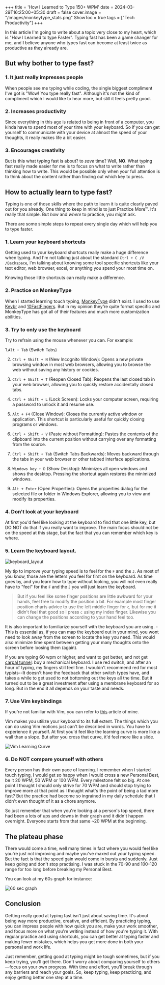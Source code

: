 +++
title = 'How I Learned to Type 150+ WPM'
date = 2024-03-29T16:25:00+05:30
draft = false
cover.image = "/images/monkeytype_stats.png"
ShowToc = true
tags = ["Tech Productivity"]
+++

In this article I'm going to write about a topic very close to my heart, which is "How I Learned to type Faster". Typing fast has been a game changer for me, and I believe anyone who types fast can become at least twice as productive as they already are. 


## But why bother to type fast?

### 1. It just really impresses people

When people see me typing while coding, the single biggest compliment I've got is "Wow! You type really fast". Although it's not the kind of compliment which I would like to hear more, but still it feels pretty good.

### 2. Increases productivity

Since everything in this age is related to being in front of a computer, you kinda have to spend most of your time with your keyboard. So if you can get yourself to communicate with your device at almost the speed of your thoughts, it really makes life a bit easier.

### 3. Encourages creativity

But is this what typing fast is about? to *save* time? Well, **NO**. What typing fast really made easier for me is to focus on what to write rather than thinking how to write. This would be possible only when your full attention is to think about the content rather than finding out which key to press.


## How to actually learn to type fast?

Typing is one of those skills where the path to learn it is quite clearly paved out for you already. 
One thing to keep in mind is to just Practice More&trade;. It's really that simple. 
But *how*  and *where* to practice, you might ask.

There are some simple steps to repeat every single day which will help you to type faster.

### 1. Learn your keyboard shortcuts

Getting used to your keyboard shortcuts really make a huge difference when typing. And I'm not talking just about the standard `Ctrl + C /V /Backspace`, I'm talking about knowing some tool specific shortcuts like your text editor, web browser, excel, or anything you spend your most time on.

Knowing those little shortcuts can really make a difference.

### 2. Practice on MonkeyType

When I started learning touch typing, [MonkeyType](https://monkeytype.com/) didn't exist. I used to use [Keybr](https://www.keybr.com/) and [10FastFingers](https://10fastfingers.com/). But in my opinion they're quite format specific and MonkeyType has got all of their features and much more customization abilities.

### 3. Try to only use the keyboard

Try to refrain using the mouse whenever you can. For example:

1.`Alt + Tab` (Switch Tabs)

2.  `Ctrl + Shift + N` (New Incognito Window): Opens a new private browsing window in most web browsers, allowing you to browse the web without saving any history or cookies.

3. `Ctrl + Shift + T` (Reopen Closed Tab): Reopens the last closed tab in your web browser, allowing you to quickly restore accidentally closed tabs.

4. `Ctrl + Shift + L` (Lock Screen): Locks your computer screen, requiring a password to unlock it and resume use.

5. `Alt + F4` (Close Window): Closes the currently active window or application. This shortcut is particularly useful for quickly closing programs or windows.

6. `Ctrl + Shift + V` (Paste without Formatting): Pastes the contents of the clipboard into the current position without carrying over any formatting from the source.

7. `Ctrl + Shift + Tab` (Switch Tabs Backwards): Moves backward through the tabs in your web browser or other tabbed interface applications.

8. `Windows key + D` (Show Desktop): Minimizes all open windows and shows the desktop. Pressing the shortcut again restores the minimized windows.

9. `Alt + Enter` (Open Properties): Opens the properties dialog for the selected file or folder in Windows Explorer, allowing you to view and modify its properties.

### 4. Don't look at your keyboard

At first you'd feel like looking at the keyboard to find that one little key, but DO NOT do that if you really want to improve. The main focus should not be on the speed at this stage, but the fact that you can remember which key is where.

### 5. Learn the keyboard layout.
![keyboard_layout](/images/keyboard_layout.png)

My tip to improve your typing speed is to feel for the `F` and the `J`. As most of you know, those are the letters you feel for first on the keyboard. As time goes by, and you learn how to type without looking, you will not even really have to "feel" for the `F` and the `J` you will just learn the keyboard.

> But if you feel like some finger positions are little awkward for your hands, feel free to modify the position a bit. For example most finger position charts advice to use the left middle finger for `c`, but for me it didn't feel that good so I press `c` using my index finger. Likewise you can change the positions according to your hand feel too.

It is also important to familiarize yourself with the keyboard you are using. - This is essential as, if you can map the keyboard out in your mind, you wont need to look away from the screen to locate the key you need. This would also minimize time spent between getting your many thoughts onto the screen before loosing them (again).

If you are typing 60 wpm or higher, and want to get better, and not get [carpal tunnel](https://www.webmd.com/pain-management/carpal-tunnel/carpal-tunnel-syndrome): buy a mechanical keyboard. I use red switch, and after an hour of typing, my fingers still feel fine. I wouldn't recommend red for most typists--It doesn't have the feedback that other switch types have, and takes a while to get used to not bottoming out the keys all the time. But it turned out to be a great investment after using a membrane keyboard for so long. But in the end it all depends on your taste and needs.

### 7. Use Vim keybindings

If you're not familiar with Vim, you can refer to [this](https://jitesh117.github.io/blog/why-i-use-vim-and-why-you-should-too/) article of mine.

Vim makes you utilize your keyboard to its full extent. The things which you can do using Vim motions just can't be described in words. You have to experience it yourself. At first you'd feel like the learning curve is more like a wall than a slope. But after you cross that curve, it'd feel more like a slide.

![Vim Learning Curve](/images/vim_graph.png)
### 6. Do NOT compare yourself with others

Every person has their own pace of learning. I remember when I started touch typing, I would get so happy when I would cross a new Personal Best, be it 20 WPM, 50 WPM or 100 WPM. Every milestone felt so big. At one point I thought I should only strive for 70 WPM and should stop trying to improve more at that point as I thought what's the point of being a tad more fast? But the practice had become so ingrained in my daily schedule that I didn't even thought of it as a chore anymore.

So just remember that when you're looking at a person's top speed, there had been a lots of ups and downs in their graph and it didn't happen overnight. Everyone starts from that same ~20 WPM at the beginning.
## The plateau phase

There would come a time, well many times in fact where you would feel like you're just not improving and maybe you've maxed out your typing speed. But the fact is that the speed gain would come in bursts and suddenly. Just keep going and don't stop practising. I was stuck in the 70-90 and  100-120 range for too long before breaking my Personal Best. 

You can look at my 60s graph for instance:

![60 sec graph](/images/60_graph.png)

## Conclusion


Getting really good at typing fast isn't just about saving time. It's about being way more productive, creative, and efficient. By practicing typing, you can impress people with how quick you are, make your work smoother, and focus more on what you're writing instead of how you're typing it. With regular practice and using shortcuts, you can get better at typing faster and making fewer mistakes, which helps you get more done in both your personal and work life.

Just remember, getting good at typing might be tough sometimes, but if you keep trying, you'll get there. Don't worry about comparing yourself to others—focus on your own progress. With time and effort, you'll break through any barriers and reach your goals. So, keep typing, keep practicing, and enjoy getting better one step at a time.